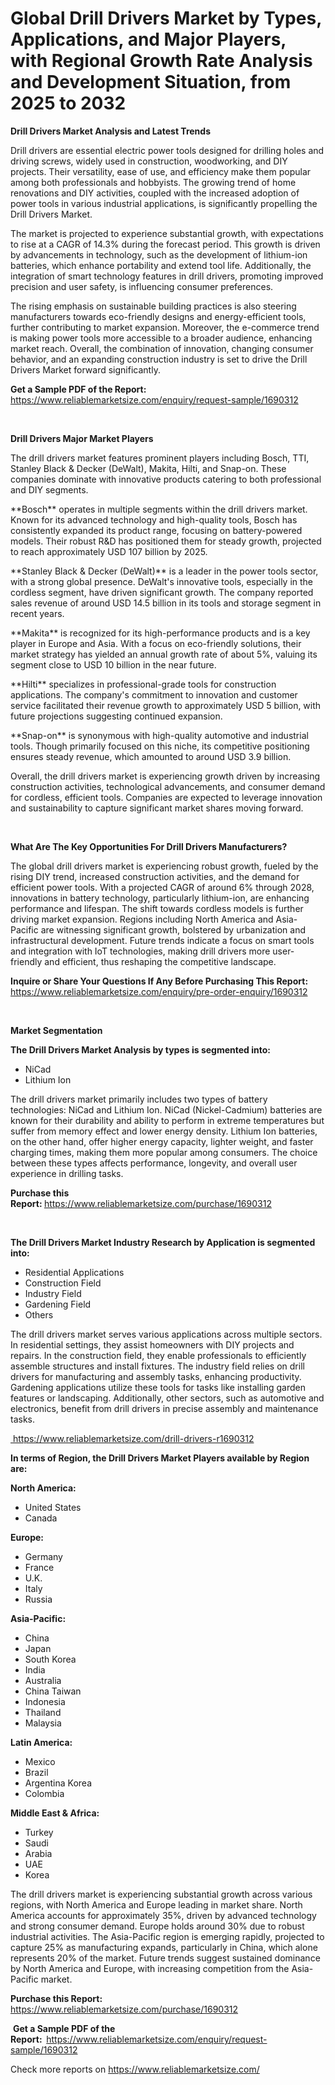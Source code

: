 <p><h1>Global Drill Drivers Market by Types, Applications, and Major Players, with Regional Growth Rate Analysis and Development Situation, from 2025 to 2032</h1></p><p><strong>Drill Drivers Market Analysis and Latest Trends</strong></p>
<p><p>Drill drivers are essential electric power tools designed for drilling holes and driving screws, widely used in construction, woodworking, and DIY projects. Their versatility, ease of use, and efficiency make them popular among both professionals and hobbyists. The growing trend of home renovations and DIY activities, coupled with the increased adoption of power tools in various industrial applications, is significantly propelling the Drill Drivers Market.</p><p>The market is projected to experience substantial growth, with expectations to rise at a CAGR of 14.3% during the forecast period. This growth is driven by advancements in technology, such as the development of lithium-ion batteries, which enhance portability and extend tool life. Additionally, the integration of smart technology features in drill drivers, promoting improved precision and user safety, is influencing consumer preferences.</p><p>The rising emphasis on sustainable building practices is also steering manufacturers towards eco-friendly designs and energy-efficient tools, further contributing to market expansion. Moreover, the e-commerce trend is making power tools more accessible to a broader audience, enhancing market reach. Overall, the combination of innovation, changing consumer behavior, and an expanding construction industry is set to drive the Drill Drivers Market forward significantly.</p></p>
<p><strong>Get a Sample PDF of the Report:&nbsp;</strong> <a href="https://www.reliablemarketsize.com/enquiry/request-sample/1690312?utm_campaign=1939&utm_medium=2&utm_source=Github&utm_content=ia&utm_term=07012025&utm_id=drill-drivers">https://www.reliablemarketsize.com/enquiry/request-sample/1690312</a></p>
<p>&nbsp;</p>
<p><strong>Drill Drivers Major Market Players</strong></p>
<p><p>The drill drivers market features prominent players including Bosch, TTI, Stanley Black & Decker (DeWalt), Makita, Hilti, and Snap-on. These companies dominate with innovative products catering to both professional and DIY segments.</p><p>**Bosch** operates in multiple segments within the drill drivers market. Known for its advanced technology and high-quality tools, Bosch has consistently expanded its product range, focusing on battery-powered models. Their robust R&D has positioned them for steady growth, projected to reach approximately USD 107 billion by 2025.</p><p>**Stanley Black & Decker (DeWalt)** is a leader in the power tools sector, with a strong global presence. DeWalt's innovative tools, especially in the cordless segment, have driven significant growth. The company reported sales revenue of around USD 14.5 billion in its tools and storage segment in recent years. </p><p>**Makita** is recognized for its high-performance products and is a key player in Europe and Asia. With a focus on eco-friendly solutions, their market strategy has yielded an annual growth rate of about 5%, valuing its segment close to USD 10 billion in the near future.</p><p>**Hilti** specializes in professional-grade tools for construction applications. The company's commitment to innovation and customer service facilitated their revenue growth to approximately USD 5 billion, with future projections suggesting continued expansion.</p><p>**Snap-on** is synonymous with high-quality automotive and industrial tools. Though primarily focused on this niche, its competitive positioning ensures steady revenue, which amounted to around USD 3.9 billion.</p><p>Overall, the drill drivers market is experiencing growth driven by increasing construction activities, technological advancements, and consumer demand for cordless, efficient tools. Companies are expected to leverage innovation and sustainability to capture significant market shares moving forward.</p></p>
<p>&nbsp;</p>
<p><strong>What Are The Key Opportunities For Drill Drivers Manufacturers?</strong></p>
<p><p>The global drill drivers market is experiencing robust growth, fueled by the rising DIY trend, increased construction activities, and the demand for efficient power tools. With a projected CAGR of around 6% through 2028, innovations in battery technology, particularly lithium-ion, are enhancing performance and lifespan. The shift towards cordless models is further driving market expansion. Regions including North America and Asia-Pacific are witnessing significant growth, bolstered by urbanization and infrastructural development. Future trends indicate a focus on smart tools and integration with IoT technologies, making drill drivers more user-friendly and efficient, thus reshaping the competitive landscape.</p></p>
<p><strong>Inquire or Share Your Questions If Any Before Purchasing This Report:</strong> <a href="https://www.reliablemarketsize.com/enquiry/pre-order-enquiry/1690312?utm_campaign=1939&utm_medium=2&utm_source=Github&utm_content=ia&utm_term=07012025&utm_id=drill-drivers">https://www.reliablemarketsize.com/enquiry/pre-order-enquiry/1690312</a></p>
<p>&nbsp;</p>
<p><strong>Market Segmentation</strong></p>
<p><strong>The Drill Drivers Market Analysis by types is segmented into:</strong></p>
<p><ul><li>NiCad</li><li>Lithium Ion</li></ul></p>
<p><p>The drill drivers market primarily includes two types of battery technologies: NiCad and Lithium Ion. NiCad (Nickel-Cadmium) batteries are known for their durability and ability to perform in extreme temperatures but suffer from memory effect and lower energy density. Lithium Ion batteries, on the other hand, offer higher energy capacity, lighter weight, and faster charging times, making them more popular among consumers. The choice between these types affects performance, longevity, and overall user experience in drilling tasks.</p></p>
<p><strong>Purchase this Report:&nbsp;</strong><a href="https://www.reliablemarketsize.com/purchase/1690312?utm_campaign=1939&utm_medium=2&utm_source=Github&utm_content=ia&utm_term=07012025&utm_id=drill-drivers">https://www.reliablemarketsize.com/purchase/1690312</a></p>
<p>&nbsp;</p>
<p><strong>The Drill Drivers Market Industry Research by Application is segmented into:</strong></p>
<p><ul><li>Residential Applications</li><li>Construction Field</li><li>Industry Field</li><li>Gardening Field</li><li>Others</li></ul></p>
<p><p>The drill drivers market serves various applications across multiple sectors. In residential settings, they assist homeowners with DIY projects and repairs. In the construction field, they enable professionals to efficiently assemble structures and install fixtures. The industry field relies on drill drivers for manufacturing and assembly tasks, enhancing productivity. Gardening applications utilize these tools for tasks like installing garden features or landscaping. Additionally, other sectors, such as automotive and electronics, benefit from drill drivers in precise assembly and maintenance tasks.</p></p>
<p><a href="https://www.reliablemarketsize.com/drill-drivers-r1690312?utm_campaign=1939&utm_medium=2&utm_source=Github&utm_content=ia&utm_term=07012025&utm_id=drill-drivers">&nbsp;https://www.reliablemarketsize.com/drill-drivers-r1690312</a></p>
<p><strong>In terms of Region, the Drill Drivers Market Players available by Region are:</strong></p>
<p>
    <p> <strong> North America: </strong>
        <ul>
            <li>United States</li>
            <li>Canada</li>
        </ul>
        </p> 
    <p> <strong> Europe: </strong>
        <ul>
            <li>Germany</li>
            <li>France</li>
            <li>U.K.</li>
            <li>Italy</li>
            <li>Russia</li>
        </ul>
        </p> 
    <p> <strong> Asia-Pacific: </strong>
        <ul>
            <li>China</li>
            <li>Japan</li>
            <li>South Korea</li>
            <li>India</li>
            <li>Australia</li>
            <li>China Taiwan</li>
            <li>Indonesia</li>
            <li>Thailand</li>
            <li>Malaysia</li>
        </ul>
        </p> 
    <p> <strong> Latin America: </strong>
        <ul>
            <li>Mexico</li>
            <li>Brazil</li>
            <li>Argentina Korea</li>
            <li>Colombia</li>
        </ul>
        </p> 
    <p> <strong> Middle East & Africa: </strong>
        <ul>
            <li>Turkey</li>
            <li>Saudi</li>
            <li>Arabia</li>
            <li>UAE</li>
            <li>Korea</li>
        </ul>
    </p>
    </p>
<p><p>The drill drivers market is experiencing substantial growth across various regions, with North America and Europe leading in market share. North America accounts for approximately 35%, driven by advanced technology and strong consumer demand. Europe holds around 30% due to robust industrial activities. The Asia-Pacific region is emerging rapidly, projected to capture 25% as manufacturing expands, particularly in China, which alone represents 20% of the market. Future trends suggest sustained dominance by North America and Europe, with increasing competition from the Asia-Pacific market.</p></p>
<p><strong>Purchase this Report: </strong><a href="https://www.reliablemarketsize.com/purchase/1690312?utm_campaign=1939&utm_medium=2&utm_source=Github&utm_content=ia&utm_term=07012025&utm_id=drill-drivers">https://www.reliablemarketsize.com/purchase/1690312</a></p>
<p>&nbsp;<strong>Get a Sample PDF of the Report:&nbsp;&nbsp;</strong><a href="https://www.reliablemarketsize.com/enquiry/request-sample/1690312?utm_campaign=1939&utm_medium=2&utm_source=Github&utm_content=ia&utm_term=07012025&utm_id=drill-drivers">https://www.reliablemarketsize.com/enquiry/request-sample/1690312</a></p>
<p><strong></strong></p>
<p>Check more reports on <a href="https://www.reliablemarketsize.com/?utm_campaign=1939&utm_medium=2&utm_source=Github&utm_content=ia&utm_term=07012025&utm_id=drill-drivers">https://www.reliablemarketsize.com/</a></p>